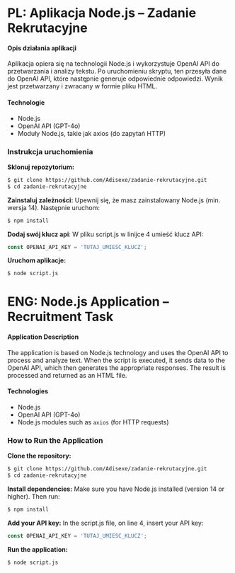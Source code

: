 # PL: Aplikacja Node.js – Zadanie Rekrutacyjne

#### Opis działania aplikacji

Aplikacja opiera się na technologii Node.js i wykorzystuje OpenAI API do przetwarzania i analizy tekstu. Po uruchomieniu skryptu, ten przesyła dane do OpenAI API, które następnie generuje odpowiednie odpowiedzi. Wynik jest przetwarzany i zwracany w formie pliku HTML.

#### Technologie
- Node.js
- OpenAI API (GPT-4o)
- Moduły Node.js, takie jak axios (do zapytań HTTP)

### Instrukcja uruchomienia
**Sklonuj repozytorium:**

```sh
$ git clone https://github.com/Adisexe/zadanie-rekrutacyjne.git
$ cd zadanie-rekrutacyjne
```

**Zainstaluj zależności:** Upewnij się, że masz zainstalowany Node.js (min. wersja 14). Następnie uruchom:

```sh
$ npm install
```

**Dodaj swój klucz api**: W pliku script.js w linijce 4 umieść klucz API:

```javascript
const OPENAI_API_KEY = 'TUTAJ_UMIEŚĆ_KLUCZ';
```

**Uruchom aplikacje:**

```sh
$ node script.js
```


# ENG: Node.js Application – Recruitment Task

#### Application Description

The application is based on Node.js technology and uses the OpenAI API to process and analyze text. When the script is executed, it sends data to the OpenAI API, which then generates the appropriate responses. The result is processed and returned as an HTML file.

#### Technologies
- Node.js
- OpenAI API (GPT-4o)
- Node.js modules such as `axios` (for HTTP requests)

### How to Run the Application
**Clone the repository:**

```sh
$ git clone https://github.com/Adisexe/zadanie-rekrutacyjne.git
$ cd zadanie-rekrutacyjne
```

**Install dependencies:** Make sure you have Node.js installed (version 14 or higher). Then run:

```sh
$ npm install
```

**Add your API key:** In the script.js file, on line 4, insert your API key:

```javascript
const OPENAI_API_KEY = 'TUTAJ_UMIEŚĆ_KLUCZ';
```

**Run the application:**

```sh
$ node script.js
```
